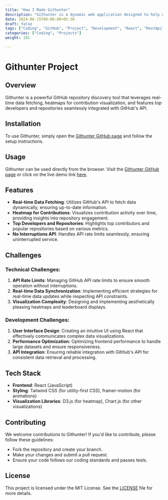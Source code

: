 ```yaml
---
title: "How I Made Githunter"
description: "Githunter is a dynamic web application designed to help users discover GitHub repositories and profiles effortlessly. Built entirely with React, Tailwind CSS, and framer-motion, it offers a smooth user experience with engaging animations and responsive design."
date: 2024-06-15T00:00:00+05:30
draft: false
tags: ["Coding", "GitHub", "Project", "Development", "React", "RestApi"]
categories: ["Coding", "Projects"]
weight: 101

---
```


# Githunter Project

## Overview
Githunter is a powerful GitHub repository discovery tool that leverages real-time data fetching, heatmaps for contribution visualization, and features top developers and repositories seamlessly integrated with GitHub's API.

## Installation
To use Githunter, simply open the [Githunter GitHub page](https://github.com/thecarlover/Githunter) and follow the setup instructions.

## Usage
Githunter can be used directly from the browser. Visit the [Githunter GitHub page](https://github.com/thecarlover/Githunter) or click on the live demo link [here](https://githunterr.vercel.app).

## Features
- **Real-time Data Fetching**: Utilizes GitHub's API to fetch data dynamically, ensuring up-to-date information.
- **Heatmap for Contributions**: Visualizes contribution activity over time, providing insights into repository engagement.
- **Top Developers and Repositories**: Highlights top contributors and popular repositories based on various metrics.
- **No Interruptions API**: Handles API rate limits seamlessly, ensuring uninterrupted service.

## Challenges
### Technical Challenges:
1. **API Rate Limits**: Managing GitHub API rate limits to ensure smooth operation without interruptions.
2. **Real-time Data Synchronization**: Implementing efficient strategies for real-time data updates while respecting API constraints.
3. **Visualization Complexity**: Designing and implementing aesthetically pleasing heatmaps and leaderboard displays.

### Development Challenges:
1. **User Interface Design**: Creating an intuitive UI using React that effectively communicates complex data visualizations.
2. **Performance Optimization**: Optimizing frontend performance to handle large datasets and ensure responsiveness.
3. **API Integration**: Ensuring reliable integration with GitHub's API for consistent data retrieval and processing.

## Tech Stack
- **Frontend**: React (JavaScript)
- **Styling**: Tailwind CSS (for utility-first CSS), framer-motion (for animations)
- **Visualization Libraries**: D3.js (for heatmap), Chart.js (for other visualizations)

## Contributing
We welcome contributions to Githunter! If you'd like to contribute, please follow these guidelines:
- Fork the repository and create your branch.
- Make your changes and submit a pull request.
- Ensure your code follows our coding standards and passes tests.

## License
This project is licensed under the MIT License. See the [LICENSE](./LICENSE) file for more details.

